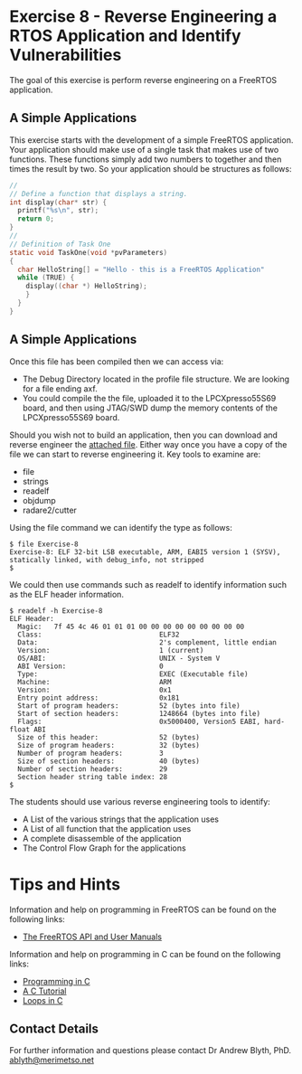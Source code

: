 # Exercise 8 -  Reverse Engineering a RTOS Application and Identify Vulnerabilities

The goal of this exercise is perform reverse engineering on a FreeRTOS application.

## A Simple Applications
This exercise starts with the development of a simple FreeRTOS application. Your application should make use of a single task that makes use of two functions. These functions simply add two numbers to together and then times the result by two. So your application should be structures as follows:

```c
//
// Define a function that displays a string.
int display(char* str) {
  printf("%s\n", str);
  return 0;
}
//
// Definition of Task One
static void TaskOne(void *pvParameters)
{
  char HelloString[] = "Hello - this is a FreeRTOS Application"
  while (TRUE) {
    display((char *) HelloString);
    }
  }
}
```

## A Simple Applications
Once this file has been compiled then we can access via:

* The Debug Directory located in the profile file structure. We are looking for a file ending axf.
* You could compile the the file, uploaded it to the LPCXpresso55S69 board, and then using JTAG/SWD dump the memory contents of the LPCXpresso55S69 board.

Should you wish not to build an application, then you can download and reverse engineer the [attached file](Exercise-8). Either way once you have a copy of the file we can start to reverse engineering it. Key tools to examine are:
* file
* strings
* readelf
* objdump
* radare2/cutter

Using the file command we can identify the type as follows:
```
$ file Exercise-8
Exercise-8: ELF 32-bit LSB executable, ARM, EABI5 version 1 (SYSV), statically linked, with debug_info, not stripped
$
```

We could then use commands such as readelf to identify information such as the ELF header information.  

```
$ readelf -h Exercise-8
ELF Header:
  Magic:   7f 45 4c 46 01 01 01 00 00 00 00 00 00 00 00 00
  Class:                             ELF32
  Data:                              2's complement, little endian
  Version:                           1 (current)
  OS/ABI:                            UNIX - System V
  ABI Version:                       0
  Type:                              EXEC (Executable file)
  Machine:                           ARM
  Version:                           0x1
  Entry point address:               0x181
  Start of program headers:          52 (bytes into file)
  Start of section headers:          1248664 (bytes into file)
  Flags:                             0x5000400, Version5 EABI, hard-float ABI
  Size of this header:               52 (bytes)
  Size of program headers:           32 (bytes)
  Number of program headers:         3
  Size of section headers:           40 (bytes)
  Number of section headers:         29
  Section header string table index: 28
$
```

The students should use various reverse engineering tools to identify:
* A List of the various strings that the application uses
* A List of all function that the application uses
* A complete disassemble of the application
* The Control Flow Graph for the applications

# Tips and Hints
Information and help on programming in FreeRTOS can be found on the following links:
* [The FreeRTOS API and User Manuals](https://www.freertos.org/Documentation/RTOS_book.html)

Information and help on programming in C can be found on the following links:
* [Programming in C](https://beginnersbook.com/2014/01/c-program-structure/)
* [A C Tutorial](https://www.cprogramming.com/tutorial/c-tutorial.html?inl=nv)
* [Loops in C](https://www.tutorialspoint.com/cprogramming/c_loops.htm)

## Contact Details

For further information and questions please contact Dr Andrew Blyth, PhD. <ablyth@merimetso.net>
